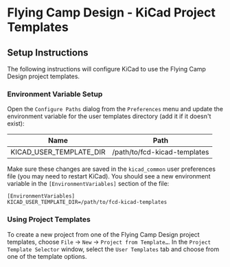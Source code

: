 # Flying Camp Design - KiCad Project Templates

## Setup Instructions

The following instructions will configure KiCad to use the Flying Camp Design project templates.

### Environment Variable Setup

Open the `Configure Paths` dialog from the `Preferences` menu and update the environment variable for the user templates directory (add it if it doesn't exist):

| **Name**                | **Path**                     |
| ----------------------- | ---------------------------- |
| KICAD_USER_TEMPLATE_DIR | /path/to/fcd-kicad-templates |

Make sure these changes are saved in the `kicad_common` user preferences file (you may need to restart KiCad).  You should see a new environment variable in the `[EnvironmentVariables]` section of the file:

```
[EnvironmentVariables]
KICAD_USER_TEMPLATE_DIR=/path/to/fcd-kicad-templates
```

### Using Project Templates

To create a new project from one of the Flying Camp Design project templates, choose `File` -> `New` -> `Project from Template…`.  In the `Project Template Selector` window, select the `User Templates` tab and choose from one of the template options.

